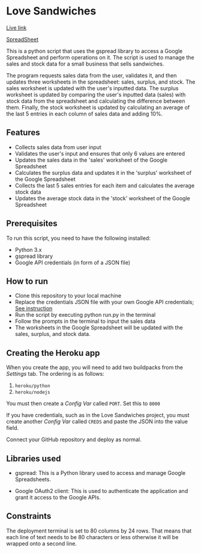 # Love Sandwiches

[Live link](https://love-sandwiches-code-inst.herokuapp.com/)

[SpreadSheet](https://docs.google.com/spreadsheets/d/1GLTH3nfhqOTAzVXfi88Qvox8sGyKK09mjTV5be8cv14/edit?usp=sharing)

This is a python script that uses the gspread library to access a Google Spreadsheet and perform operations on it. The script is used to manage the sales and stock data for a small business that sells sandwiches.

The program requests sales data from the user, validates it, and then updates three worksheets in the spreadsheet: sales, surplus, and stock. The sales worksheet is updated with the user's inputted data. The surplus worksheet is updated by comparing the user's inputted data (sales) with stock data from the spreadsheet and calculating the difference between them. Finally, the stock worksheet is updated by calculating an average of the last 5 entries in each column of sales data and adding 10%.

## Features
- Collects sales data from user input
- Validates the user's input and ensures that only 6 values are entered
- Updates the sales data in the 'sales' worksheet of the Google Spreadsheet
- Calculates the surplus data and updates it in the 'surplus' worksheet of the Google Spreadsheet
- Collects the last 5 sales entries for each item and calculates the average stock data
- Updates the average stock data in the 'stock' worksheet of the Google Spreadsheet

## Prerequisites
To run this script, you need to have the following installed:

- Python 3.x
- gspread library
- Google API credentials (in form of a JSON file)

## How to run
- Clone this repository to your local machine
- Replace the credentials JSON file with your own Google API credentials;
[See instruction](instruction.md)
- Run the script by executing python run.py in the terminal
- Follow the prompts in the terminal to input the sales data
- The worksheets in the Google Spreadsheet will be updated with the sales, surplus, and stock data.

## Creating the Heroku app

When you create the app, you will need to add two buildpacks from the _Settings_ tab. The ordering is as follows:

1. `heroku/python`
2. `heroku/nodejs`

You must then create a _Config Var_ called `PORT`. Set this to `8000`

If you have credentials, such as in the Love Sandwiches project, you must create another _Config Var_ called `CREDS` and paste the JSON into the value field.

Connect your GitHub repository and deploy as normal.

## Libraries used
- gspread: This is a Python library used to access and manage Google Spreadsheets.

- Google OAuth2 client: This is used to authenticate the application and grant it access to the Google APIs.


## Constraints

The deployment terminal is set to 80 columns by 24 rows. That means that each line of text needs to be 80 characters or less otherwise it will be wrapped onto a second line.
